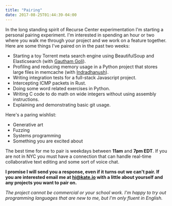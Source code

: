 ```yaml
---
title: "Pairing"
date: 2017-08-25T01:44:39-04:00
---
```

In the long standing spirit of Recurse Center experimentation I'm starting a personal pairing experiment. I'm interested in spending an hour or two where you walk me through your project and we work on a feature together. Here are some things I've paired on in the past two weeks:

* Starting a toy Torrent meta search engine using BeautifulSoup and Elasticsearch (with [Gautham Goli](https://github.com/GauthamGoli)).
* Profiling and reducing memory usage in a Python project that stores large files in memcache (with [Indradhanush](https://indradhanush.github.io/)).
* Writing integration tests for a full-stack Javascript project.
* Intercepting ICMP packets in Rust.
* Doing some word related exercises in Python.
* Writing C code to do math on wide integers without using assembly instructions.
* Explaining and demonstrating basic git usage.

Here's a paring wishlist:

* Generative art
* Fuzzing
* Systems programming
* Something you are excited about

The best time for me to pair is weekdays between **11am** and **7pm EDT**. If you are not in NYC you must have a connection that can handle real-time collaborative text editing and some sort of voice chat.

**I promise I will send you a response, even if it turns out we can't pair. If you are interested email me at [hi@kate.io](mailto:hi@kate.io) with a little about yourself and any projects you want to pair on.**

*The project cannot be commercial or your school work. I'm happy to try out programming languages that are new to me, but I'm only fluent in English.*
